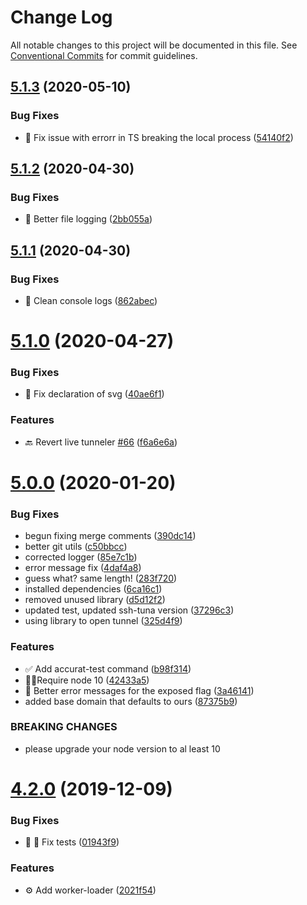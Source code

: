 # Change Log

All notable changes to this project will be documented in this file.
See [Conventional Commits](https://conventionalcommits.org) for commit guidelines.

## [5.1.3](https://github.com/accurat/accurapp/compare/accurapp-scripts@5.1.2...accurapp-scripts@5.1.3) (2020-05-10)


### Bug Fixes

* 🐛  Fix issue with errorr in TS breaking the local process ([54140f2](https://github.com/accurat/accurapp/commit/54140f221a73d9f79634c8cf365f4fa46352e483))





## [5.1.2](https://github.com/accurat/accurapp/compare/accurapp-scripts@5.1.1...accurapp-scripts@5.1.2) (2020-04-30)


### Bug Fixes

* 💅 Better file logging ([2bb055a](https://github.com/accurat/accurapp/commit/2bb055a82f98b1be5cb0da363311c624fb97f3bf))





## [5.1.1](https://github.com/accurat/accurapp/compare/accurapp-scripts@5.1.0...accurapp-scripts@5.1.1) (2020-04-30)


### Bug Fixes

* 🧹 Clean console logs ([862abec](https://github.com/accurat/accurapp/commit/862abec0116f406763eec52669499adcaee05ee4))





# [5.1.0](https://github.com/accurat/accurapp/compare/accurapp-scripts@5.0.0...accurapp-scripts@5.1.0) (2020-04-27)


### Bug Fixes

* 🐛  Fix declaration of svg ([40ae6f1](https://github.com/accurat/accurapp/commit/40ae6f16cbedb7accac272a132039d06671ae63e))


### Features

* 🔙 Revert live tunneler [#66](https://github.com/accurat/accurapp/issues/66) ([f6a6e6a](https://github.com/accurat/accurapp/commit/f6a6e6a58f681b6c747efa2f05ac2a4f8ae18902))





# [5.0.0](https://github.com/accurat/accurapp/compare/accurapp-scripts@4.2.0...accurapp-scripts@5.0.0) (2020-01-20)


### Bug Fixes

* begun fixing merge comments ([390dc14](https://github.com/accurat/accurapp/commit/390dc1491e42387868260c9ca2e44ff6cfca0338))
* better git utils ([c50bbcc](https://github.com/accurat/accurapp/commit/c50bbccc8f386794f29938d38644984c39a04b10))
* corrected logger ([85e7c1b](https://github.com/accurat/accurapp/commit/85e7c1bb8fa24beffbc50b0ddd2ca5cba521fbd3))
* error message fix ([4daf4a8](https://github.com/accurat/accurapp/commit/4daf4a85903115afff5616393a0290ad4f3c9afc))
* guess what? same length! ([283f720](https://github.com/accurat/accurapp/commit/283f720934778d884aa1ecd63810c43a4f3978d6))
* installed dependencies ([6ca16c1](https://github.com/accurat/accurapp/commit/6ca16c1da2c7978e8b043f556f696e7b3f1440fc))
* removed unused library ([d5d12f2](https://github.com/accurat/accurapp/commit/d5d12f27e6eef864665178c27b954cf0e4dcf99b))
* updated test, updated ssh-tuna version ([37296c3](https://github.com/accurat/accurapp/commit/37296c3a9ff30664ce5f3575d86005114a0d002d))
* using library to open tunnel ([325d4f9](https://github.com/accurat/accurapp/commit/325d4f9f3350cf09b141eca98f5194a0821be7f4))


### Features

* ✅ Add accurat-test command ([b98f314](https://github.com/accurat/accurapp/commit/b98f31418ecab3d169546d8cc0a9cae348b6e3c2))
* 👮‍♂️Require node 10 ([42433a5](https://github.com/accurat/accurapp/commit/42433a573c1bde9b152cbbb3b92f02618db30a25))
* 🚨 Better error messages for the exposed flag ([3a46141](https://github.com/accurat/accurapp/commit/3a461416f021dade94931136a6f79954759191e2))
* added base domain that defaults to ours ([87375b9](https://github.com/accurat/accurapp/commit/87375b931a3089488a3982773f766e34d531c847))


### BREAKING CHANGES

* please upgrade your node version to al least 10





# [4.2.0](https://github.com/accurat/accurapp/compare/accurapp-scripts@4.1.8...accurapp-scripts@4.2.0) (2019-12-09)


### Bug Fixes

* 🐛 🔨 Fix tests ([01943f9](https://github.com/accurat/accurapp/commit/01943f93cfcfddda86e613d60842ab5e616db84d))


### Features

* ⚙️  Add worker-loader ([2021f54](https://github.com/accurat/accurapp/commit/2021f54cb047a0d77b59c096c004864a71f70aed))
